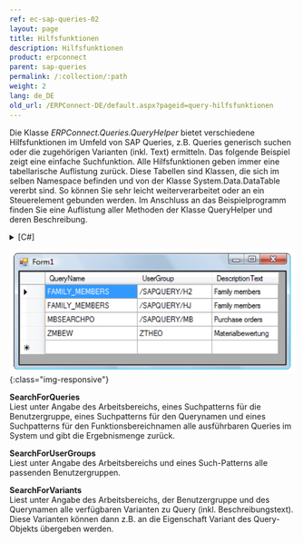 ```yaml
---
ref: ec-sap-queries-02
layout: page
title: Hilfsfunktionen
description: Hilfsfunktionen
product: erpconnect
parent: sap-queries
permalink: /:collection/:path
weight: 2
lang: de_DE
old_url: /ERPConnect-DE/default.aspx?pageid=query-hilfsfunktionen
---
```


Die Klasse *ERPConnect.Queries.QueryHelper* bietet verschiedene Hilfsfunktionen im Umfeld von SAP Queries, z.B. Queries generisch suchen oder die zugehörigen Varianten (inkl. Text) ermitteln. Das folgende Beispiel zeigt eine einfache Suchfunktion. Alle Hilfsfunktionen geben immer eine tabellarische Auflistung zurück. Diese Tabellen sind Klassen, die sich im selben Namespace befinden und von der Klasse System.Data.DataTable vererbt sind. So können Sie sehr leicht weiterverarbeitet oder an ein Steuerelement gebunden werden. Im Anschluss an das Beispielprogramm finden Sie eine Auflistung aller Methoden der Klasse QueryHelper und deren Beschreibung. 

<details>
<summary>[C#]</summary>
{% highlight csharp %}
using ERPConnect;  
using ERPConnect.Queries;  
using ERPConnect.Queries.QueryHelper;  
    
using(R3Connection con = new R3Connection("host", 11, "RFCTestUser", "pass01", "EN", "800"))
{
    con.Open();  
        
    QueryHelper qh = new QueryHelper(con);  
    SearchResultQueryDataTable ret =  
        qh.SearchForQueries(WorkSpace.GlobalArea,"","*MB*","");  
        
    Form1 f1 = new Form1();  
    f1.dataGrid1.DataSource = ret;  
    f1.ShowDialog(); 
}
{% endhighlight %}
</details>

![SAP-Query-Help-Functions](/img/content/SAP-Query-Help-Functions.png){:class="img-responsive"}

**SearchForQueries** <br>
Liest unter Angabe des Arbeitsbereichs, eines Suchpatterns für die Benutzergruppe, eines Suchpatterns für den Querynamen und eines Suchpatterns für den Funktionsbereichnamen alle ausführbaren Queries im System und gibt die Ergebnismenge zurück.

**SearchForUserGroups** <br>
Liest unter Angabe des Arbeitsbereichs und eines Such-Patterns alle passenden Benutzergruppen.

**SearchForVariants** <br>
Liest unter Angabe des Arbeitsbereichs, der Benutzergruppe und des Querynamen alle verfügbaren Varianten zu Query (inkl. Beschreibungstext). Diese Varianten können dann z.B. an die Eigenschaft Variant des Query-Objekts übergeben werden.

